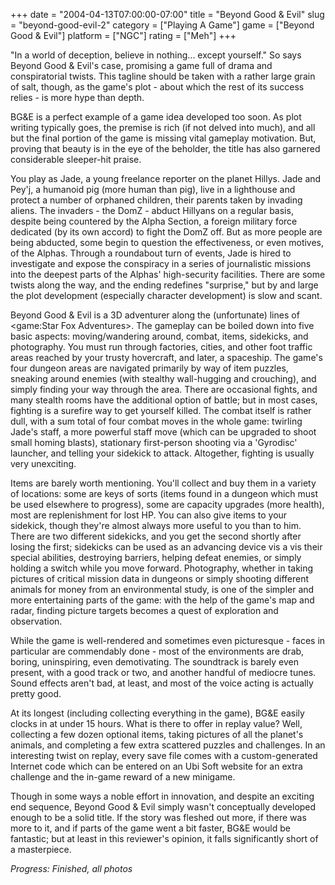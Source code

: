 +++
date = "2004-04-13T07:00:00-07:00"
title = "Beyond Good & Evil"
slug = "beyond-good-evil-2"
category = ["Playing A Game"]
game = ["Beyond Good & Evil"]
platform = ["NGC"]
rating = ["Meh"]
+++

"In a world of deception, believe in nothing... except yourself." So says Beyond Good & Evil's case, promising a game full of drama and conspiratorial twists. This tagline should be taken with a rather large grain of salt, though, as the game's plot - about which the rest of its success relies - is more hype than depth.

BG&E is a perfect example of a game idea developed too soon. As plot writing typically goes, the premise is rich (if not delved into much), and all but the final portion of the game is missing vital gameplay motivation. But, proving that beauty is in the eye of the beholder, the title has also garnered considerable sleeper-hit praise.

You play as Jade, a young freelance reporter on the planet Hillys. Jade and Pey'j, a humanoid pig (more human than pig), live in a lighthouse and protect a number of orphaned children, their parents taken by invading aliens. The invaders - the DomZ - abduct Hillyans on a regular basis, despite being countered by the Alpha Section, a foreign military force dedicated (by its own accord) to fight the DomZ off. But as more people are being abducted, some begin to question the effectiveness, or even motives, of the Alphas. Through a roundabout turn of events, Jade is hired to investigate and expose the conspiracy in a series of journalistic missions into the deepest parts of the Alphas' high-security facilities. There are some twists along the way, and the ending redefines "surprise," but by and large the plot development (especially character development) is slow and scant.

Beyond Good & Evil is a 3D adventurer along the (unfortunate) lines of <game:Star Fox Adventures>. The gameplay can be boiled down into five basic aspects: moving/wandering around, combat, items, sidekicks, and photography. You must run through factories, cities, and other foot traffic areas reached by your trusty hovercraft, and later, a spaceship. The game's four dungeon areas are navigated primarily by way of item puzzles, sneaking around enemies (with stealthy wall-hugging and crouching), and simply finding your way through the area. There are occasional fights, and many stealth rooms have the additional option of battle; but in most cases, fighting is a surefire way to get yourself killed. The combat itself is rather dull, with a sum total of four combat moves in the whole game: twirling Jade's staff, a more powerful staff move (which can be upgraded to shoot small homing blasts), stationary first-person shooting via a 'Gyrodisc' launcher, and telling your sidekick to attack. Altogether, fighting is usually very unexciting.

Items are barely worth mentioning. You'll collect and buy them in a variety of locations: some are keys of sorts (items found in a dungeon which must be used elsewhere to progress), some are capacity upgrades (more health), most are replenishment for lost HP. You can also give items to your sidekick, though they're almost always more useful to you than to him. There are two different sidekicks, and you get the second shortly after losing the first; sidekicks can be used as an advancing device vis a vis their special abilities, destroying barriers, helping defeat enemies, or simply holding a switch while you move forward. Photography, whether in taking pictures of critical mission data in dungeons or simply shooting different animals for money from an environmental study, is one of the simpler and more entertaining parts of the game: with the help of the game's map and radar, finding picture targets becomes a quest of exploration and observation.

While the game is well-rendered and sometimes even picturesque - faces in particular are commendably done - most of the environments are drab, boring, uninspiring, even demotivating. The soundtrack is barely even present, with a good track or two, and another handful of mediocre tunes. Sound effects aren't bad, at least, and most of the voice acting is actually pretty good.

At its longest (including collecting everything in the game), BG&E easily clocks in at under 15 hours. What is there to offer in replay value? Well, collecting a few dozen optional items, taking pictures of all the planet's animals, and completing a few extra scattered puzzles and challenges. In an interesting twist on replay, every save file comes with a custom-generated Internet code which can be entered on an Ubi Soft website for an extra challenge and the in-game reward of a new minigame.

Though in some ways a noble effort in innovation, and despite an exciting end sequence, Beyond Good & Evil simply wasn't conceptually developed enough to be a solid title. If the story was fleshed out more, if there was more to it, and if parts of the game went a bit faster, BG&E would be fantastic; but at least in this reviewer's opinion, it falls significantly short of a masterpiece.

<i>Progress: Finished, all photos</i>
